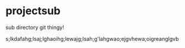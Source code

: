 # projectsub
sub directory git thingy!

s;lkdafahg;lsaj;lghaoihg;lewajg;lsah;g'lahgwao;ejgvhewa;oigreanglgvb